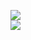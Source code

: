 [![](https://img.shields.io/badge/Made%20With-Github%20Spray-lightgrey.svg?style=for-the-badge&logo=github)](https://github.com/Annihil/github-spray#3189)  
[![](https://i.imgur.com/2DrTn0Z.gif)](https://github.com/Annihil/github-spray)